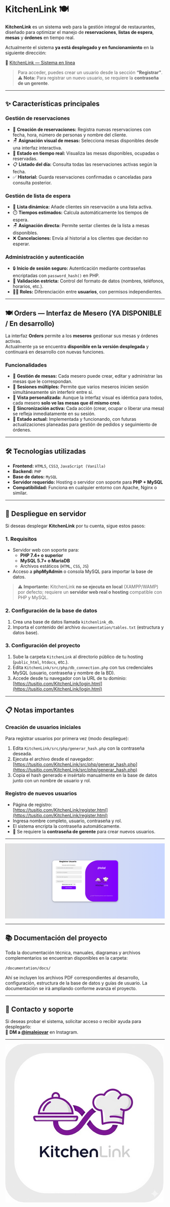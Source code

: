 # KitchenLink 🍽️

**KitchenLink** es un sistema web para la gestión integral de restaurantes, diseñado para optimizar el manejo de **reservaciones**, **listas de espera**, **mesas** y **órdenes** en tiempo real.  

Actualmente el sistema **ya está desplegado y en funcionamiento** en la siguiente dirección:

🔗 [KitchenLink — Sistema en línea](https://kitchenlink.host.adellya.my.id/KitchenLink/login.html)

> Para acceder, puedes crear un usuario desde la sección **“Registrar”**.  
> ⚠️ **Nota:** Para registrar un nuevo usuario, se requiere la **contraseña de un gerente**.  

---

## ✨ Características principales

### Gestión de reservaciones
- 📅 **Creación de reservaciones:** Registra nuevas reservaciones con fecha, hora, número de personas y nombre del cliente.  
- 🪑 **Asignación visual de mesas:** Selecciona mesas disponibles desde una interfaz interactiva.  
- 👀 **Estado en tiempo real:** Visualiza las mesas disponibles, ocupadas o reservadas.  
- 📋 **Listado del día:** Consulta todas las reservaciones activas según la fecha.  
- ✅ **Historial:** Guarda reservaciones confirmadas o canceladas para consulta posterior.

### Gestión de lista de espera
- 👥 **Lista dinámica:** Añade clientes sin reservación a una lista activa.  
- ⏱️ **Tiempos estimados:** Calcula automáticamente los tiempos de espera.  
- 🪑 **Asignación directa:** Permite sentar clientes de la lista a mesas disponibles.  
- ❌ **Cancelaciones:** Envía al historial a los clientes que decidan no esperar.

### Administración y autenticación
- 🔒 **Inicio de sesión seguro:** Autenticación mediante contraseñas encriptadas con `password_hash()` en PHP.  
- 🧩 **Validación estricta:** Control del formato de datos (nombres, teléfonos, horarios, etc.).  
- 👨‍💼 **Roles:** Diferenciación entre **usuarios**, con permisos independientes.

---

## 🍽️ Orders — Interfaz de Mesero (YA DISPONIBLE / En desarrollo)

La interfaz **Orders** permite a los **meseros** gestionar sus mesas y órdenes activas.  
Actualmente ya se encuentra **disponible en la versión desplegada** y continuará en desarrollo con nuevas funciones.

### Funcionalidades
- 🧾 **Gestión de mesas:** Cada mesero puede crear, editar y administrar las mesas que le correspondan.  
- 👥 **Sesiones múltiples:** Permite que varios meseros inicien sesión simultáneamente sin interferir entre sí.  
- 🔀 **Vista personalizada:** Aunque la interfaz visual es idéntica para todos, cada mesero **solo ve las mesas que él mismo creó**.  
- 💬 **Sincronización activa:** Cada acción (crear, ocupar o liberar una mesa) se refleja inmediatamente en su sesión.  
- 🚧 **Estado actual:** Implementada y funcionando, con futuras actualizaciones planeadas para gestión de pedidos y seguimiento de órdenes.

---

## 🛠️ Tecnologías utilizadas

- **Frontend:** `HTML5`, `CSS3`, `JavaScript (Vanilla)`  
- **Backend:** `PHP`  
- **Base de datos:** `MySQL`  
- **Servidor requerido:** Hosting o servidor con soporte para **PHP + MySQL**  
- **Compatibilidad:** Funciona en cualquier entorno con Apache, Nginx o similar.

---

## 🚀 Despliegue en servidor

Si deseas desplegar **KitchenLink** por tu cuenta, sigue estos pasos:

### 1. Requisitos
- Servidor web con soporte para:  
  - **PHP 7.4+ o superior**  
  - **MySQL 5.7+ o MariaDB**  
  - Archivos estáticos (`HTML`, `CSS`, `JS`)  
- Acceso a **phpMyAdmin** o consola MySQL para importar la base de datos.

> ⚠️ **Importante:** KitchenLink **no se ejecuta en local** (XAMPP/WAMP) por defecto; requiere un **servidor web real o hosting** compatible con PHP y MySQL.

### 2. Configuración de la base de datos
1. Crea una base de datos llamada `kitchenlink_db`.  
2. Importa el contenido del archivo `documentation/tables.txt` (estructura y datos base).

### 3. Configuración del proyecto
1. Sube la carpeta `KitchenLink` al directorio público de tu hosting (`public_html`, `htdocs`, etc.).  
2. Edita `KitchenLink/src/php/db_connection.php` con tus credenciales MySQL (usuario, contraseña y nombre de la BD).  
3. Accede desde tu navegador con la URL de tu dominio:  
[https://tusitio.com/KitchenLink/login.html](https://tusitio.com/KitchenLink/login.html)

---

## 📋 Notas importantes

### Creación de usuarios iniciales
Para registrar usuarios por primera vez (modo despliegue):  
1. Edita `KitchenLink/src/php/generar_hash.php` con la contraseña deseada.  
2. Ejecuta el archivo desde el navegador:  
[https://tusitio.com/KitchenLink/src/php/generar_hash.php](https://tusitio.com/KitchenLink/src/php/generar_hash.php)  
3. Copia el hash generado e insértalo manualmente en la base de datos junto con un nombre de usuario y rol.

### Registro de nuevos usuarios
- Página de registro:  
[https://tusitio.com/KitchenLink/register.html](https://tusitio.com/KitchenLink/register.html)  
- Ingresa nombre completo, usuario, contraseña y rol.  
- El sistema encripta la contraseña automáticamente.  
- 🔑 Se requiere la **contraseña de gerente** para crear nuevos usuarios.

---

![Register.png](/documentation/interfaces/register.png)

---

## 📚 Documentación del proyecto

Toda la documentación técnica, manuales, diagramas y archivos complementarios se encuentran disponibles en la carpeta:  

`/documentation/docs/`  

Ahí se incluyen los archivos PDF correspondientes al desarrollo, configuración, estructura de la base de datos y guías de usuario. La documentación se irá ampliando conforme avanza el proyecto.

---

## 💬 Contacto y soporte

Si deseas probar el sistema, solicitar acceso o recibir ayuda para desplegarlo:  
📩 **DM a [@imalejovar](https://www.instagram.com/imalejovar)** en Instagram.

---

![logo.png](/documentation/images/logo.png)

